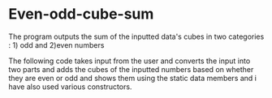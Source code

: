 # Even-odd-cube-sum
The program outputs the sum of the inputted data's cubes in two categories : 1) odd and 2)even numbers

The following code takes input from the user and converts the input into two parts
and adds the cubes of the inputted numbers based on whether they are even or odd 
and shows them using the static data members and i have also used various constructors.
